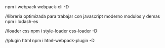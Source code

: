 ##
npm i webpack webpack-cli -D

//libreria optimizada para trabajar con javascript moderno modulos y demas
npm i lodash-es

//loader css
npm i style-loader css-loader -D 

//plugin html
npm i html-webpack-plugin -D
